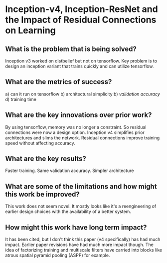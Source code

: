 # Inception-v4, Inception-ResNet and the Impact of Residual Connections on Learning

## What is the problem that is being solved?
 Inception v3 worked on distbelief but not on tensorflow. Key problem is to design an inception variant that trains quickly and can utilize tensorflow.

## What are the metrics of success?
 a) can it run on tensorflow
 b) architectural simplicity
 b) *validation accuracy*
 d) training time

## What are the key innovations over prior work?
 By using tensorflow, memory was no longer a constraint. So residual connections were now a design option. Inception v4 simplifies prior architectures and slims the network. Residual connections improve training speed without affecting accuracy.

## What are the key results?
 Faster training. Same validation accuracy. Simpler architecture

## What are some of the limitations and how might this work be improved?
 This work does not seem novel. It mostly looks like it's a reengineering of earlier design choices with the availability of a better system.

## How might this work have long term impact?
 It has been cited, but I don't think this paper (v4 specifically) has had much impact. Earlier paper revisions have had much more impact though. The idea of factorizing training and multiscale filters have carried into blocks like atrous spatial pyramid pooling (ASPP) for example.

